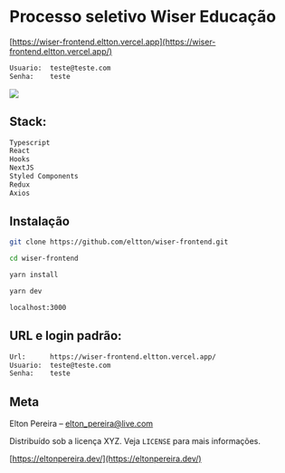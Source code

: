 # Processo seletivo Wiser Educação 


[https://wiser-frontend.eltton.vercel.app](https://wiser-frontend.eltton.vercel.app/) 
```sh
Usuario:  teste@teste.com 
Senha:    teste
```


![](https://wisereducacao.com/images/logo-wiser.png)


## Stack:
```sh
Typescript
React
Hooks
NextJS
Styled Components
Redux
Axios

 ```

## Instalação

```sh
git clone https://github.com/eltton/wiser-frontend.git
```
```sh
cd wiser-frontend
```
```sh
yarn install
```
```sh
yarn dev
```
```sh
localhost:3000
```


## URL e login padrão:
```sh
Url:      https://wiser-frontend.eltton.vercel.app/
Usuario:  teste@teste.com
Senha:    teste
```





## Meta

Elton Pereira – elton_pereira@live.com

Distribuído sob a licença XYZ. Veja `LICENSE` para mais informações.

[https://eltonpereira.dev/](https://eltonpereira.dev/)



[npm-image]: https://img.shields.io/npm/v/datadog-metrics.svg?style=flat-square
[npm-url]: https://npmjs.org/package/datadog-metrics
[npm-downloads]: https://img.shields.io/npm/dm/datadog-metrics.svg?style=flat-square

[travis-image]: https://img.shields.io/travis/dbader/node-datadog-metrics/master.svg?style=flat-square
[travis-url]: https://travis-ci.org/dbader/node-datadog-metrics
[wiki]: https://github.com/seunome/seuprojeto/wiki
